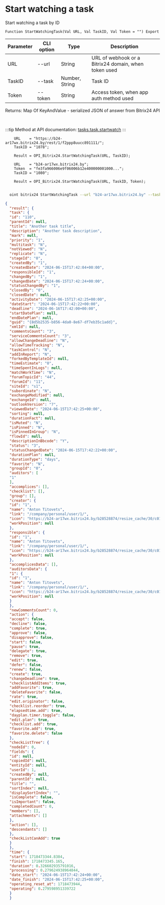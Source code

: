 ﻿---
sidebar_position: 14
---

# Start watching a task
 Start watching a task by ID



`Function StartWatchingTask(Val URL, Val TaskID, Val Token = "") Export`

  | Parameter | CLI option | Type | Description |
  |-|-|-|-|
  | URL | --url | String | URL of webhook or a Bitrix24 domain, when token used |
  | TaskID | --task | Number, String | Task ID |
  | Token | --token | String | Access token, when app auth method used |

  
  Returns:  Map Of KeyAndValue - serialized JSON of answer from Bitrix24 API

<br/>

:::tip
Method at API documentation: [tasks.task.startwatch](https://dev.1c-bitrix.ru/rest_help/tasks/task/tasks/tasks_task_startwatch.php)
:::
<br/>


```bsl title="Code example"
    URL    = "https://b24-ar17wx.bitrix24.by/rest/1/f2ppp8uucc891111/";
    TaskID = "1078";

    Result = OPI_Bitrix24.StartWatchingTask(URL, TaskID);

    URL    = "b24-ar17wx.bitrix24.by";
    Token  = "fe3fa966006e9f06006b12e400000001000...";
    TaskID = "1080";

    Result = OPI_Bitrix24.StartWatchingTask(URL, TaskID, Token);
```



```sh title="CLI command example"
    
  oint bitrix24 StartWatchingTask --url "b24-ar17wx.bitrix24.by" --task "1080" --token "fe3fa966006e9f06006b12e400000001000..."

```

```json title="Result"
{
  "result": {
  "task": {
  "id": "110",
  "parentId": null,
  "title": "Another task title",
  "description": "Another task description",
  "mark": null,
  "priority": "1",
  "multitask": "N",
  "notViewed": "N",
  "replicate": "N",
  "stageId": "0",
  "createdBy": "1",
  "createdDate": "2024-06-15T17:42:04+00:00",
  "responsibleId": "1",
  "changedBy": "1",
  "changedDate": "2024-06-15T17:42:24+00:00",
  "statusChangedBy": "1",
  "closedBy": "0",
  "closedDate": null,
  "activityDate": "2024-06-15T17:42:25+00:00",
  "dateStart": "2024-06-15T17:42:22+00:00",
  "deadline": "2024-06-16T17:42:00+00:00",
  "startDatePlan": null,
  "endDatePlan": null,
  "guid": "{8d5b2535-b856-4da0-8e67-df7eb35c1add}",
  "xmlId": null,
  "commentsCount": "3",
  "serviceCommentsCount": "3",
  "allowChangeDeadline": "N",
  "allowTimeTracking": "N",
  "taskControl": "N",
  "addInReport": "N",
  "forkedByTemplateId": null,
  "timeEstimate": "0",
  "timeSpentInLogs": null,
  "matchWorkTime": "N",
  "forumTopicId": "44",
  "forumId": "11",
  "siteId": "s1",
  "subordinate": "N",
  "exchangeModified": null,
  "exchangeId": null,
  "outlookVersion": "7",
  "viewedDate": "2024-06-15T17:42:25+00:00",
  "sorting": null,
  "durationFact": null,
  "isMuted": "N",
  "isPinned": "N",
  "isPinnedInGroup": "N",
  "flowId": null,
  "descriptionInBbcode": "Y",
  "status": "3",
  "statusChangedDate": "2024-06-15T17:42:22+00:00",
  "durationPlan": null,
  "durationType": "days",
  "favorite": "N",
  "groupId": "0",
  "auditors": [
  "1"
  ],
  "accomplices": [],
  "checklist": [],
  "group": [],
  "creator": {
  "id": "1",
  "name": "Anton Titovets",
  "link": "/company/personal/user/1/",
  "icon": "https://b24-ar17wx.bitrix24.by/b28528874/resize_cache/30/c0120a8d7c10d63c83e32398d1ec4d9e/main/d7e/d7e99cf556e4ab676463dae2c00ddfbb/a7e0af6899300e3c684caeca5c334d81.jpg",
  "workPosition": null
  },
  "responsible": {
  "id": "1",
  "name": "Anton Titovets",
  "link": "/company/personal/user/1/",
  "icon": "https://b24-ar17wx.bitrix24.by/b28528874/resize_cache/30/c0120a8d7c10d63c83e32398d1ec4d9e/main/d7e/d7e99cf556e4ab676463dae2c00ddfbb/a7e0af6899300e3c684caeca5c334d81.jpg",
  "workPosition": null
  },
  "accomplicesData": [],
  "auditorsData": {
  "1": {
  "id": "1",
  "name": "Anton Titovets",
  "link": "/company/personal/user/1/",
  "icon": "https://b24-ar17wx.bitrix24.by/b28528874/resize_cache/30/c0120a8d7c10d63c83e32398d1ec4d9e/main/d7e/d7e99cf556e4ab676463dae2c00ddfbb/a7e0af6899300e3c684caeca5c334d81.jpg",
  "workPosition": null
  }
  },
  "newCommentsCount": 0,
  "action": {
  "accept": false,
  "decline": false,
  "complete": true,
  "approve": false,
  "disapprove": false,
  "start": false,
  "pause": true,
  "delegate": true,
  "remove": true,
  "edit": true,
  "defer": false,
  "renew": false,
  "create": true,
  "changeDeadline": true,
  "checklistAddItems": true,
  "addFavorite": true,
  "deleteFavorite": false,
  "rate": true,
  "edit.originator": false,
  "checklist.reorder": true,
  "elapsedtime.add": true,
  "dayplan.timer.toggle": false,
  "edit.plan": true,
  "checklist.add": true,
  "favorite.add": true,
  "favorite.delete": false
  },
  "checkListTree": {
  "nodeId": 0,
  "fields": {
  "id": null,
  "copiedId": null,
  "entityId": null,
  "userId": 1,
  "createdBy": null,
  "parentId": null,
  "title": "",
  "sortIndex": null,
  "displaySortIndex": "",
  "isComplete": false,
  "isImportant": false,
  "completedCount": 0,
  "members": [],
  "attachments": []
  },
  "action": [],
  "descendants": []
  },
  "checkListCanAdd": true
  }
  },
  "time": {
  "start": 1718473344.8384,
  "finish": 1718473345.165,
  "duration": 0.326602935791016,
  "processing": 0.279624938964844,
  "date_start": "2024-06-15T17:42:24+00:00",
  "date_finish": "2024-06-15T17:42:25+00:00",
  "operating_reset_at": 1718473944,
  "operating": 0.279598951339722
  }
  }
```
